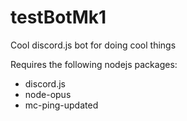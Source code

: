 # testBotMk1
Cool discord.js bot for doing cool things

Requires the following nodejs packages:
- discord.js
- node-opus
- mc-ping-updated

